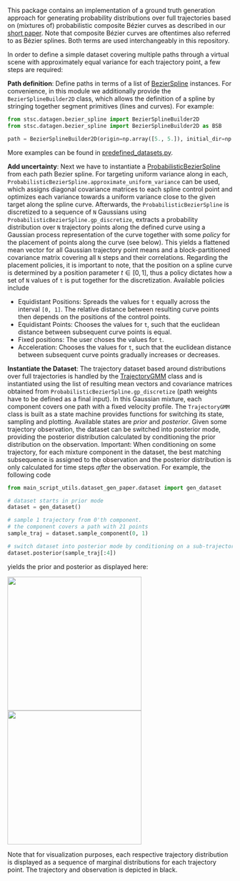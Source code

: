 This package contains an implementation of a ground truth generation approach for generating probability distributions over full trajectories based on (mixtures of) probabilistic composite Bézier curves as described in our [short paper](https://arxiv.org/abs/2404.04397). Note that composite Bézier curves are oftentimes also referred to as Bézier splines. Both terms are used interchangeably in this repository.

In order to define a simple dataset covering multiple paths through a virtual scene with approximately equal variance for each trajectory point, a few steps are required:

**Path definition**:
Define paths in terms of a list of [BezierSpline](bezier_spline.py) instances. For convenience, in this module we additionally provide the `BezierSplineBuilder2D` class, which allows the definition of a spline by stringing together segment primitives (lines and curves). For example:
```python
from stsc.datagen.bezier_spline import BezierSplineBuilder2D
from stsc.datagen.bezier_spline import BezierSplineBuilder2D as BSB

path = BezierSplineBuilder2D(origin=np.array([5., 5.]), initial_dir=np.array([0., -1.])).add(BSB.LineSegment(3)).add(BSB.CurveSegment(-90, 2, 2)).instantiate_spline()
```
More examples can be found in [predefined_datasets.py](predefined_datasets.py).

**Add uncertainty**:
Next we have to instantiate a [ProbabilisticBezierSpline](prob_bezier_spline.py) from each path Bezier spline. For targeting uniform variance along in each, `ProbabilisticBezierSpline.approximate_uniform_variance` can be used, which assigns diagonal covariance matrices to each spline control point and optimizes each variance towards a uniform variance close to the given target along the spline curve. Afterwards, the `ProbabilisticBezierSpline` is discretized to a sequence of `N` Gaussians using `ProbabilisticBezierSpline.gp_discretize`, extracts a probability distribution over `N` trajectory points along the defined curve using a Gaussian process representation of the curve together with some *policy* for the placement of points along the curve (see below). This yields a flattened mean vector for all Gaussian trajectory point means and a block-partitioned covariance matrix covering all `N` steps and their correlations. Regarding the placement policies, it is important to note, that the position on a spline curve is determined by a position parameter $t \in [0, 1]$, thus a policy dictates how a set of `N` values of `t` is put together for the discretization. Available policies include 
- Equidistant Positions: Spreads the values for `t` equally across the interval `[0, 1]`. The relative distance between resulting curve points then depends on the positions of the control points.
- Equidistant Points: Chooses the values for `t`, such that the euclidean distance between subsequent curve points is equal.
- Fixed positions: The user choses the values for `t`.
- Acceleration: Chooses the values for `t`, such that the euclidean distance between subsequent curve points gradually increases or decreases.

**Instantiate the Dataset**:
The trajectory dataset based around distributions over full trajectories is handled by the [TrajectoryGMM](trajectory_gmm.py) class and is instantiated using the list of resulting mean vectors and covariance matrices obtained from `ProbabilisticBezierSpline.gp_discretize` (path weights have to be defined as a final input). In this Gaussian mixture, each component covers one path with a fixed velocity profile. The `TrajectoryGMM` class is built as a state machine provides functions for switching its state, sampling and plotting. Available states are *prior* and *posterior*. Given some trajectory observation, the dataset can be switched into posterior mode, providing the posterior distribution calculated by conditioning the prior distribution on the observation. Important: When conditioning on some trajectory, for each mixture component in the dataset, the best matching subsequence is assigned to the observation and the posterior distribution is only calculated for time steps *after* the observation. For example, the following code

```python
from main_script_utils.dataset_gen_paper.dataset import gen_dataset

# dataset starts in prior mode
dataset = gen_dataset()  

# sample 1 trajectory from 0'th component. 
# the component covers a path with 21 points 
sample_traj = dataset.sample_component(0, 1)  

# switch dataset into posterior mode by conditioning on a sub-trajectory (observation)
dataset.posterior(sample_traj[:4])  
```

yields the prior and posterior as displayed here:

<p float="middle">
  <img src="../../out/dataset_gen_paper/dataset_prior.png" width="300" />
  <img src="../../out/dataset_gen_paper/dataset_posterior_0.png" width="300" /> 
</p>

Note that for visualization purposes, each respective trajectory distribution is displayed as a sequence of marginal distributions for each trajectory point. The trajectory and observation is depicted in black.
